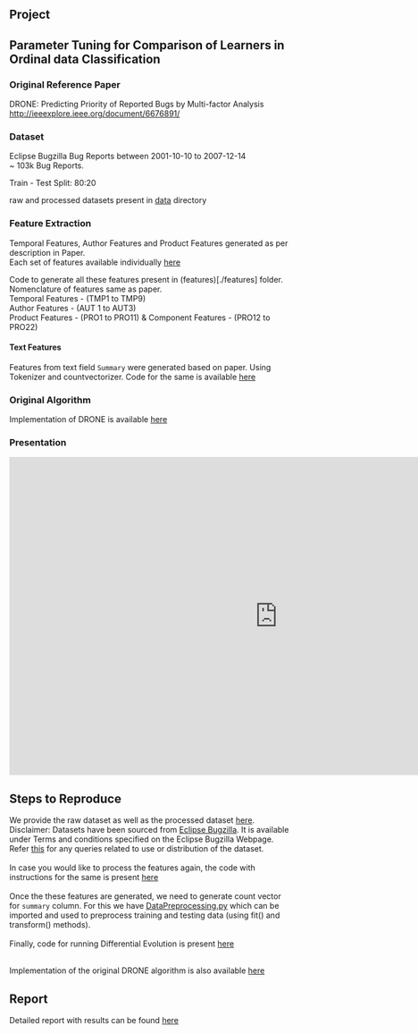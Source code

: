 ## Project

## Parameter Tuning for Comparison of Learners in Ordinal data Classification

### Original Reference Paper
DRONE: Predicting Priority of Reported Bugs by Multi-factor Analysis <br />
http://ieeexplore.ieee.org/document/6676891/

### Dataset
Eclipse Bugzilla Bug Reports between 2001-10-10 to 2007-12-14 <br />
~ 103k Bug Reports. <br />

Train - Test Split: 80:20 <br />

raw and processed datasets present in [data](./data) directory <br />

### Feature Extraction
Temporal Features, Author Features and Product Features generated as per description in Paper. <br />
Each set of features available individually [here](./data/individual_features) <br />

Code to generate all these features present in (features)[./features] folder. <br />
Nomenclature of features same as paper. <br />
Temporal Features - (TMP1 to TMP9) <br />
Author Features - (AUT 1 to AUT3) <br />
Product Features - (PRO1 to PRO11) & Component Features - (PRO12 to PRO22) <br />

#### Text Features
Features from text field `Summary` were generated based on paper. Using Tokenizer and countvectorizer.
Code for the same is available [here](./code/data_preprocessing)

### Original Algorithm
Implementation of DRONE is available [here](./code/DRONE.ipynb) <br />

### Presentation
<iframe src="https://docs.google.com/presentation/d/e/2PACX-1vRdtyMwFkwkVga6Zxa3KkuliTJdIu_qR9VK6P1sTyLTBS2ix6oZoc0f96Tw81uzFoplEenYqwe1GRZ0/embed?start=false&loop=false&delayms=3000" frameborder="0" width="960" height="569" allowfullscreen="true" mozallowfullscreen="true" webkitallowfullscreen="true"></iframe>

## Steps to Reproduce
We provide the raw dataset as well as the processed dataset [here](./data). Disclaimer: Datasets have been sourced from [Eclipse Bugzilla](https://bugs.eclipse.org/bugs). It is available under Terms and conditions specified on the Eclipse Bugzilla Webpage. Refer [this](http://www.eclipse.org/legal/termsofuse.php) for any queries related to use or distribution of the dataset. <br /> <br /> 
In case you would like to process the features again, the code with instructions for the same is present [here](./code/features) <br /><br /> 
Once the these features are generated, we need to generate count vector for `summary` column. For this we have [DataPreprocessing.py](./code/DataPreprocessing.py) which can be imported and used to preprocess training and testing data (using fit() and transform() methods). <br /><br /> 
Finally, code for running Differential Evolution is present [here](./code/DE.ipynb) <br /><br /> 

Implementation of the original DRONE algorithm is also available [here](./code/DRONE.ipynb) <br />

## Report
Detailed report with results can be found [here](./report/Report_Group_I.pdf)


